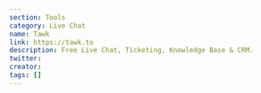 ```yaml
---
section: Tools
category: Live Chat
name: Tawk
link: https://tawk.to
description: Free Live Chat, Ticketing, Knowledge Base & CRM.
twitter:
creator:
tags: []
---
```

